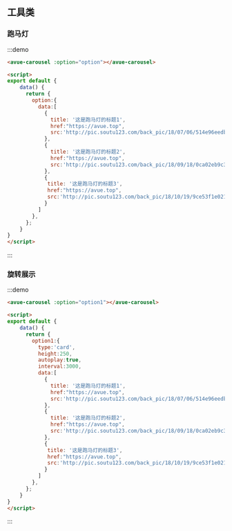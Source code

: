 <script>
export default {
    data() {
      return {
        option:{
          data:[
            {
              title: '这是跑马灯的标题1',
              href:"https://avue.top",
              src:'http://pic.soutu123.com/back_pic/18/07/06/514e96eedb99a663e02ab32614713243.jpg!/fw/700/quality/90/unsharp/true/compress/true'
            },
            {
              title: '这是跑马灯的标题2',
              href:"https://avue.top",
              src:'http://pic.soutu123.com/back_pic/18/09/18/0ca02eb9c35f095481196354a1f455c8.jpg!/fw/700/quality/90/unsharp/true/compress/true'
            },
            {
             title: '这是跑马灯的标题3',
             href:"https://avue.top",
             src:'http://pic.soutu123.com/back_pic/18/10/19/9ce53f1e0215b15e996b856e098d4c88.jpg!/fw/700/quality/90/unsharp/true/compress/true'
            }
          ]
        },
        option1:{
          type:'card',
          height:250,
          autoplay:true,
          interval:3000,
          data:[
            {
              title: '这是跑马灯的标题1',
              href:"https://avue.top",
              src:'http://pic.soutu123.com/back_pic/18/07/06/514e96eedb99a663e02ab32614713243.jpg!/fw/700/quality/90/unsharp/true/compress/true'
            },
            {
              title: '这是跑马灯的标题2',
              href:"https://avue.top",
              src:'http://pic.soutu123.com/back_pic/18/09/18/0ca02eb9c35f095481196354a1f455c8.jpg!/fw/700/quality/90/unsharp/true/compress/true'
            },
            {
             title: '这是跑马灯的标题3',
             href:"https://avue.top",
             src:'http://pic.soutu123.com/back_pic/18/10/19/9ce53f1e0215b15e996b856e098d4c88.jpg!/fw/700/quality/90/unsharp/true/compress/true'
            }
          ]
        },
      };
    }
}
</script>
<style>

</style>

## 工具类



### 跑马灯


:::demo  
```html
<avue-carousel :option="option"></avue-carousel>

<script>
export default {
    data() {
      return {
        option:{
          data:[
            {
              title: '这是跑马灯的标题1',
              href:"https://avue.top",
              src:'http://pic.soutu123.com/back_pic/18/07/06/514e96eedb99a663e02ab32614713243.jpg!/fw/700/quality/90/unsharp/true/compress/true'
            },
            {
              title: '这是跑马灯的标题2',
              href:"https://avue.top",
              src:'http://pic.soutu123.com/back_pic/18/09/18/0ca02eb9c35f095481196354a1f455c8.jpg!/fw/700/quality/90/unsharp/true/compress/true'
            },
            {
             title: '这是跑马灯的标题3',
             href:"https://avue.top",
             src:'http://pic.soutu123.com/back_pic/18/10/19/9ce53f1e0215b15e996b856e098d4c88.jpg!/fw/700/quality/90/unsharp/true/compress/true'
            }
          ]
        },
      };
    }
}
</script>
```
:::


### 旋转展示


:::demo  
```html
<avue-carousel :option="option1"></avue-carousel>

<script>
export default {
    data() {
      return {
        option1:{
          type:'card',
          height:250,
          autoplay:true,
          interval:3000,
          data:[
            {
              title: '这是跑马灯的标题1',
              href:"https://avue.top",
              src:'http://pic.soutu123.com/back_pic/18/07/06/514e96eedb99a663e02ab32614713243.jpg!/fw/700/quality/90/unsharp/true/compress/true'
            },
            {
              title: '这是跑马灯的标题2',
              href:"https://avue.top",
              src:'http://pic.soutu123.com/back_pic/18/09/18/0ca02eb9c35f095481196354a1f455c8.jpg!/fw/700/quality/90/unsharp/true/compress/true'
            },
            {
             title: '这是跑马灯的标题3',
             href:"https://avue.top",
             src:'http://pic.soutu123.com/back_pic/18/10/19/9ce53f1e0215b15e996b856e098d4c88.jpg!/fw/700/quality/90/unsharp/true/compress/true'
            }
          ]
        },
      };
    }
}
</script>
```
:::